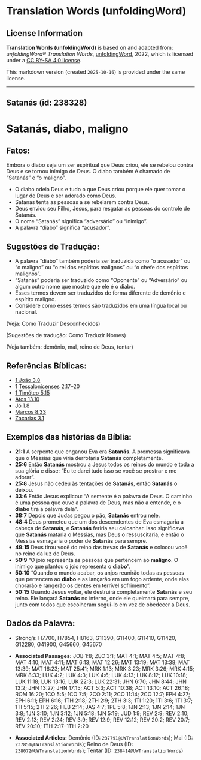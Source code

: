 # Translation Words (unfoldingWord)

## License Information

**Translation Words (unfoldingWord)** is based on and adapted from: _unfoldingWord® Translation Words_, [unfoldingWord](https://unfoldingword.org/utw), 2022, which is licensed under a [CC BY-SA 4.0 license](https://creativecommons.org/licenses/by-sa/4.0/legalcode.en).

This markdown version (created `2025-10-16`) is provided under the same license.



--------------------------------

## Satanás (id: 238328)

Satanás, diabo, maligno
=======================

Fatos:
------

Embora o diabo seja um ser espiritual que Deus criou, ele se rebelou contra Deus e se tornou inimigo de Deus. O diabo também é chamado de “Satanás” e “o maligno”.

* O diabo odeia Deus e tudo o que Deus criou porque ele quer tomar o lugar de Deus e ser adorado como Deus.
* Satanás tenta as pessoas a se rebelarem contra Deus.
* Deus enviou seu Filho, Jesus, para resgatar as pessoas do controle de Satanás.
* O nome “Satanás” significa “adversário” ou “inimigo”.
* A palavra “diabo” significa “acusador”.

Sugestões de Tradução:
----------------------

* A palavra “diabo” também poderia ser traduzida como “o acusador” ou “o maligno” ou “o rei dos espíritos malignos” ou “o chefe dos espíritos malignos”.
* “Satanás” poderia ser traduzido como “Oponente” ou “Adversário” ou algum outro nome que mostre que ele é o diabo.
* Esses termos devem ser traduzidos de forma diferente de demônio e espírito maligno.
* Considere como esses termos são traduzidos em uma língua local ou nacional.

(Veja: Como Traduzir Desconhecidos)

(Sugestões de tradução: Como Traduzir Nomes)

(Veja também: demônio, mal, reino de Deus, tentar)

Referências Bíblicas:
---------------------

* [1 João 3\.8](https://ref.ly/1John3:8)
* [1 Tessalonicenses 2\.17–20](https://ref.ly/1Thess2:17-1Thess2:20)
* [1 Timóteo 5\.15](https://ref.ly/1Tim5:15)
* [Atos 13\.10](https://ref.ly/Acts13:10)
* [Jó 1\.8](https://ref.ly/Job1:8)
* [Marcos 8\.33](https://ref.ly/Mark8:33)
* [Zacarias 3\.1](https://ref.ly/Zech3:1)

Exemplos das histórias da Bíblia:
---------------------------------

* **21:1** A serpente que enganou Eva era **Satanás**. A promessa significava que o Messias que viria derrotaria **Satanás** completamente.
* **25:6** Então **Satanás** mostrou a Jesus todos os reinos do mundo e toda a sua glória e disse: “Eu te darei tudo isso se você se prostrar e me adorar”.
* **25:8** Jesus não cedeu às tentações de **Satanás**, então **Satanás** o deixou.
* **33:6** Então Jesus explicou: “A semente é a palavra de Deus. O caminho é uma pessoa que ouve a palavra de Deus, mas não a entende, e o **diabo** tira a palavra dela”.
* **38:7** Depois que Judas pegou o pão, **Satanás** entrou nele.
* **48:4** Deus prometeu que um dos descendentes de Eva esmagaria a cabeça de **Satanás**, e **Satanás** feriria seu calcanhar. Isso significava que **Satanás** mataria o Messias, mas Deus o ressuscitaria, e então o Messias esmagaria o poder de **Satanás** para sempre.
* **49:15** Deus tirou você do reino das trevas de **Satanás** e colocou você no reino da luz de Deus.
* **50:9** “O joio representa as pessoas que pertencem ao **maligno**. O inimigo que plantou o joio representa o **diabo**”.
* **50:10** “Quando o mundo acabar, os anjos reunirão todas as pessoas que pertencem ao **diabo** e as lançarão em um fogo ardente, onde elas chorarão e rangerão os dentes em terrível sofrimento”.
* **50:15** Quando Jesus voltar, ele destruirá completamente **Satanás** e seu reino. Ele lançará **Satanás** no inferno, onde ele queimará para sempre, junto com todos que escolheram segui\-lo em vez de obedecer a Deus.

Dados da Palavra:
-----------------

* Strong’s: H7700, H7854, H8163, G11390, G11400, G11410, G11420, G12280, G41900, G45660, G45670

* **Associated Passages:** JOB 1:8; ZEC 3:1; MAT 4:1; MAT 4:5; MAT 4:8; MAT 4:10; MAT 4:11; MAT 6:13; MAT 12:26; MAT 13:19; MAT 13:38; MAT 13:39; MAT 16:23; MAT 25:41; MRK 1:13; MRK 3:23; MRK 3:26; MRK 4:15; MRK 8:33; LUK 4:2; LUK 4:3; LUK 4:6; LUK 4:13; LUK 8:12; LUK 10:18; LUK 11:18; LUK 13:16; LUK 22:3; LUK 22:31; JHN 6:70; JHN 8:44; JHN 13:2; JHN 13:27; JHN 17:15; ACT 5:3; ACT 10:38; ACT 13:10; ACT 26:18; ROM 16:20; 1CO 5:5; 1CO 7:5; 2CO 2:11; 2CO 11:14; 2CO 12:7; EPH 4:27; EPH 6:11; EPH 6:16; 1TH 2:18; 2TH 2:9; 2TH 3:3; 1TI 1:20; 1TI 3:6; 1TI 3:7; 1TI 5:15; 2TI 2:26; HEB 2:14; JAS 4:7; 1PE 5:8; 1JN 2:13; 1JN 2:14; 1JN 3:8; 1JN 3:10; 1JN 3:12; 1JN 5:18; 1JN 5:19; JUD 1:9; REV 2:9; REV 2:10; REV 2:13; REV 2:24; REV 3:9; REV 12:9; REV 12:12; REV 20:2; REV 20:7; REV 20:10; 1TH 2:17–1TH 2:20
* **Associated Articles:** Demônio (ID: `237791@UWTranslationWords`); Mal (ID: `237851@UWTranslationWords`); Reino de Deus (ID: `238072@UWTranslationWords`); Tentar (ID: `238414@UWTranslationWords`)

